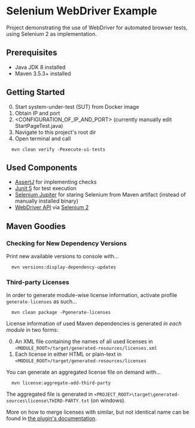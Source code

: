 # Selenium WebDriver Example

Project demonstrating the use of WebDriver for automated browser tests, using Selenium 2 as implementation.


## Prerequisites

* Java JDK 8 installed 
* Maven 3.5.3+ installed



## Getting Started 

0. Start system-under-test (SUT) from Docker image
0. Obtain IP and port
0. <CONFIGURATION_OF_IP_AND_PORT> (currently manually edit StartPageTest.java)
0. Navigate to this project's root dir
0. Open terminal and call 

````
  mvn clean verify -Pexecute-ui-tests
````



## Used Components

* [AssertJ](http://joel-costigliola.github.io/assertj/) for implementing checks
* [Junit 5](https://junit.org/junit5/docs/current/user-guide/) for test execution
* [Selenium Jupiter](https://bonigarcia.github.io/selenium-jupiter/) for staring Selenium from Maven artifact (instead of manually installed binary)
* [WebDriver API](https://seleniumhq.github.io/selenium/docs/api/java/org/openqa/selenium/WebDriver.html) via [Selenium 2](https://www.seleniumhq.org/docs/03_webdriver.jsp#chapter03-reference)



## Maven Goodies


### Checking for New Dependency Versions

Print new available versions to console with...

````
  mvn versions:display-dependency-updates
````

### Third-party Licenses

In order to generate module-wise license information, activate profile ``generate-licenses`` as such...

````
  mvn clean package -Pgenerate-licenses
````

License information of used Maven dependencies is generated _in each module_ in two forms:

0. An XML file containing the names of all used licenses in ``<MODULE_ROOT>/target/generated-resources/licenses.xml``
0. Each license in either HTML or plain-text in ``<MODULE_ROOT>/target/generated-resources/licenses``


You can generate an aggregated license file on demand with...

````
  mvn license:aggregate-add-third-party
````

The aggregated file is generated in ``<PROJECT_ROOT>\target\generated-sources\license\THIRD-PARTY.txt`` (on windows).

More on how to merge licenses with similar, but not identical name can be found in [the plugin's documentation](http://www.mojohaus.org/license-maven-plugin/examples/example-thirdparty.html).